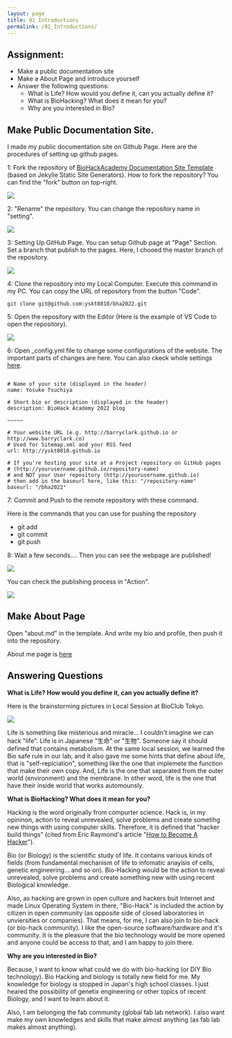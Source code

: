 ```yaml
---
layout: page
title: 01 Introductions
permalink: /01_Introductions/
---
```


## Assignment:

- Make a public documentation site
- Make a About Page and introduce yourself
- Answer the following questions:
    - What is Life? How would you define it, can you actually define it?
    - What is BioHacking? What does it mean for you?
    - Why are you interested in Bio?

## Make Public Documentation Site.

I made my public documentation site on Github Page. Here are the procedures of setting up github pages.

1: Fork the repository of [BioHackAcademy Documentation Site Template](https://github.com/BioHackAcademy/BHA_DocumentationSite) (based on Jekylle Static Site Generators). How to fork the repository? You can find the "fork" button on top-right.

![](../images/week01/1-1.png)

2: "Rename" the repository. You can change the repository name in "setting".

![](../images/week01/1-2.png)

3: Setting Up GitHub Page. You can setup Github page at "Page" Section. Set a branch that publish to the pages. Here, I chooed the master branch of the repository.

![](../images/week01/1-3.png)

4: Clone the repository into my Local Computer. Execute this command in my PC. You can copy the URL of repository from the button "Code".

```
git clone git@github.com:yskt0810/bha2022.git
```

5: Open the repository with the Editor (Here is the example of VS Code to open the repository).

![](../images/week01/1-5.png)

6: Open _config.yml file to change some configurations of the website. The important parts of changes are here. You can also ckeck whole settings [here](https://github.com/yskt0810/bha2022/blob/master/_config.yml).

```

# Name of your site (displayed in the header)
name: Yosuke Tsuchiya

# Short bio or description (displayed in the header)
description: BioHack Academy 2022 blog

~~~~~

# Your website URL (e.g. http://barryclark.github.io or http://www.barryclark.co)
# Used for Sitemap.xml and your RSS feed
url: http://yskt0810.github.io

# If you're hosting your site at a Project repository on GitHub pages 
# (http://yourusername.github.io/repository-name)
# and NOT your User repository (http://yourusername.github.io)
# then add in the baseurl here, like this: "/repository-name"
baseurl: "/bha2022"

```

7: Commit and Push to the remote repository with these command.

Here is the commands that you can use for pushing the repository

- git add
- git commit
- git push

8: Wait a few seconds.... Then you can see the webpage are published!

![](../images/week01/1-6.png)

You can check the publishing process in "Action".

![](../images/week01/1-7.png)


## Make About Page

Open "about.md" in the template. And write my bio and profile, then push it into the repository.

About me page is [here](../about.md)

## Answering Questions

**What is Life? How would you define it, can you actually define it?**

Here is the brainstorming pictures in Local Session at BioClub Tokyo.

![](../images/week01/brainstorming.jpg)

Life is something like misterious and miracle... I couldn't imagine we can hack "life". Life is in Japanese "生命" or "生物". Someone say it should defined that contains metabolism. At the same local session, we learned the Bio safe rule in our lab, and it also gave me some hints that define about life, that is "self-replciation", something like the one that implemete the function that make their own copy. And, Life is the one that separated from the outer world (environment) and the membrane. In other word, life is the one that have their inside world that works automounsly.

**What is BioHacking? What does it mean for you?**

Hacking is the word originally from compurter science. Hack is, in my opininon, action to reveal unrevealed, solve problems and create sometihg new things with using computer skills. Therefore, it is defined that "hacker build things" (cited from Eric Raymond's article "[How to Become A Hacker](http://www.catb.org/~esr/faqs/hacker-howto.html#what_is)"). 

Bio (or Biology) is the scientific study of life. It contains various kinds of fields (from fundamental mechanism of life to infomatic anayisis of cells, genetic engineering... and so on). Bio-Hacking would be the action to reveal unrevealed, solve problems and create something new with using recent Biological knowledge. 

Also, as hacking are grown in open culture and hackers buit Internet and made Linux Operating System in there, "Bio-Hack" is included the action by citizen in open community (as opposite side of closed laboratories in unviersities or companies). That means, for me, I can also join to bio-hack (or bio-hack community). I like the open-source software/hardware and it's community. It is the pleasure that the bio technology would be more opened and anyone could be access to that, and I am happy to join there.

**Why are you interested in Bio?**

Because, I want to know what could we do with bio-hacking (or DIY Bio technology). Bio Hacking and biology is totally new field for me. My knowledge for biology is stopped in Japan's high school classes. I just heared the possibility of genetix engineering or other topics of recent Biology, and I want to learn about it. 

Also, I am belonging the fab community (global fab lab network). I also want make my own knowledges and skills that make almost anything (as fab lab makes almost anything). 